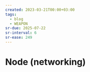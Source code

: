 ```yaml
---
created: 2023-03-21T00:00+03:00
tags:
  - blog
  - WEAPON
sr-due: 2025-07-22
sr-interval: 6
sr-ease: 249
---
```


# Node (networking)

